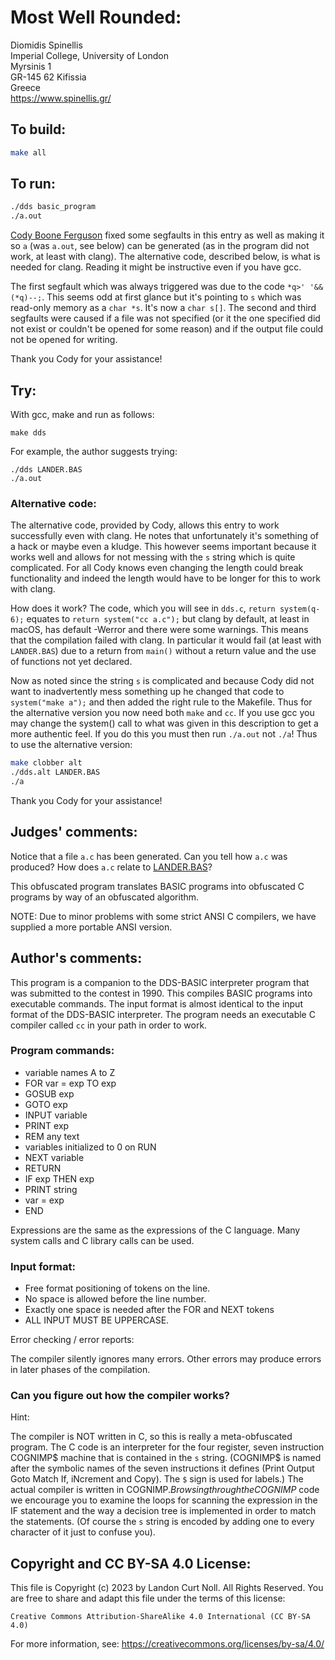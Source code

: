 # Most Well Rounded:

Diomidis Spinellis  
Imperial College, University of London  
Myrsinis 1  
GR-145 62 Kifissia  
Greece  
<https://www.spinellis.gr/>  

## To build:

```sh
make all
```

## To run:

```sh
./dds basic_program
./a.out
```

[Cody Boone Ferguson](/winners.html#Cody_Boone_Ferguson) fixed some segfaults in
this entry as well as making it so `a` (was `a.out`, see below) can be generated
(as in the program did not work, at least with clang). The alternative code,
described below, is what is needed for clang. Reading it might be instructive
even if you have gcc.

The first segfault which was always triggered was due to the code `*q>'
'&&(*q)--;`. This seems odd at first glance but it's pointing to `s` which was
read-only memory as a `char *s`.  It's now a `char s[]`. The second and third
segfaults were caused if a file was not specified (or it the one specified did
not exist or couldn't be opened for some reason) and if the output file could
not be opened for writing.

Thank you Cody for your assistance!

## Try:

With gcc, make and run as follows:
    
	make dds

For example, the author suggests trying:
     
	./dds LANDER.BAS
	./a.out

### Alternative code:

The alternative code, provided by Cody, allows this entry to work successfully
even with clang. He notes that unfortunately it's something of a hack or maybe
even a kludge. This however seems important because it works well and allows for
not messing with the `s` string which is quite complicated. For all Cody knows
even changing the length could break functionality and indeed the length would
have to be longer for this to work with clang.

How does it work? The code, which you will see in `dds.c`, `return system(q-6);`
equates to `return system("cc a.c");` but clang by default, at least in macOS,
has default -Werror and there were some warnings. This means that the
compilation failed with clang. In particular it would fail (at least with
`LANDER.BAS`) due to a return from `main()` without a return value and the use
of functions not yet declared.

Now as noted since the string `s` is complicated and because Cody did not want
to inadvertently mess something up he changed that code to `system("make a");`
and then added the right rule to the Makefile. Thus for the alternative version
you now need both `make` and `cc`. If you use gcc you may change the system()
call to what was given in this description to get a more authentic feel. If you
do this you must then run `./a.out` not `./a`! Thus to use the alternative
version:

```sh
make clobber alt
./dds.alt LANDER.BAS
./a
```

Thank you Cody for your assistance!


## Judges' comments:


Notice that a file `a.c` has been generated.  Can you tell how `a.c` was
produced?  How does `a.c` relate to [LANDER.BAS](LANDER.BAS)?

This obfuscated program translates BASIC programs into obfuscated
C programs by way of an obfuscated algorithm.

NOTE: Due to minor problems with some strict ANSI C compilers, we 
have supplied a more portable ANSI version.


## Author's comments:

This program is a companion to the DDS-BASIC interpreter program that
was submitted to the contest in 1990.  This compiles BASIC programs into
executable commands.  The input format is almost identical to the input
format of the DDS-BASIC interpreter.  The program needs an executable C
compiler called `cc` in your path in order to work.

### Program commands:


- variable names A to Z		
- FOR var = exp TO exp		
- GOSUB exp			
- GOTO exp			
- INPUT variable			
- PRINT exp			
- REM any text			
- variables initialized to 0 on RUN
- NEXT variable
- RETURN
- IF exp THEN exp
- PRINT string
- var = exp
- END

Expressions are the same as the expressions of the C language.
Many system calls and C library calls can be used.

### Input format:

- Free format positioning of tokens on the line.
- No space is allowed before the line number.
- Exactly one space is needed after the FOR and NEXT tokens
- ALL INPUT MUST BE UPPERCASE.

Error checking / error reports:

The compiler silently ignores many errors.
Other errors may produce errors in later phases of the compilation.

### Can you figure out how the compiler works?

Hint:

The compiler is NOT written in C, so this is really a meta-obfuscated
program.  The C code is an interpreter for the four register, seven
instruction COGNIMP$ machine that is contained in the `s` string.
(COGNIMP$ is named after the symbolic names of the seven instructions it
defines (Print Output Goto Match If, iNcrement and Copy).  The `$` sign
is used for labels.)  The actual compiler is written in COGNIMP$.
Browsing through the COGNIMP$ code we encourage you to examine the
loops for scanning the expression in the IF statement and the way a
decision tree is implemented in order to match the statements.  (Of
course the `s` string is encoded by adding one to every character of it just
to confuse you).

## Copyright and CC BY-SA 4.0 License:

This file is Copyright (c) 2023 by Landon Curt Noll.  All Rights Reserved.
You are free to share and adapt this file under the terms of this license:

    Creative Commons Attribution-ShareAlike 4.0 International (CC BY-SA 4.0)

For more information, see: https://creativecommons.org/licenses/by-sa/4.0/
